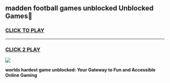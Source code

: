 
## madden football games unblocked Unblocked Games👋
<h3>
<a href="https://premium.freeplayer.one?title=madden_football_games_unblocked&ref=16F">CLICK TO PLAY</a></h3>
<hr>

<h3>
<a href="https://premium.freeplayer.one?title=madden_football_games_unblocked&ref=16F">CLICK 2 PLAY</a>
  
</h3>

<a href="https://premium.freeplayer.one?title=madden_football_games_unblocked&ref=16F/"><img src="https://clearcache.store/games.png"></a>


**worlds hardest game unblocked: Your Gateway to Fun and Accessible Online Gaming**

